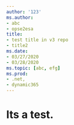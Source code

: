 ```yaml
---
author: '123'
ms.author: 
- abc
- opse2esa
title: 
- test title in v3 repo
- title2
ms.date: 
- 03/27/2020
- 03/28/2020
ms.topic: [abc, efg]
ms.prod: 
- .net, 
- dynamic365
---
```


# Its a test.
